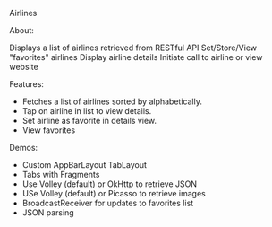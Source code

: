 Airlines

About:
 
Displays a list of airlines retrieved from RESTful API
Set/Store/View "favorites" airlines
Display airline details
Initiate call to airline or view website

Features:

- Fetches a list of airlines sorted by alphabetically.
- Tap on airline in list to view details.
- Set airline as favorite in details view.
- View favorites

Demos:

- Custom AppBarLayout TabLayout
- Tabs with Fragments
- Use Volley (default) or OkHttp to retrieve JSON
- USe Volley (default) or Picasso to retrieve images
- BroadcastReceiver for updates to favorites list
- JSON parsing

